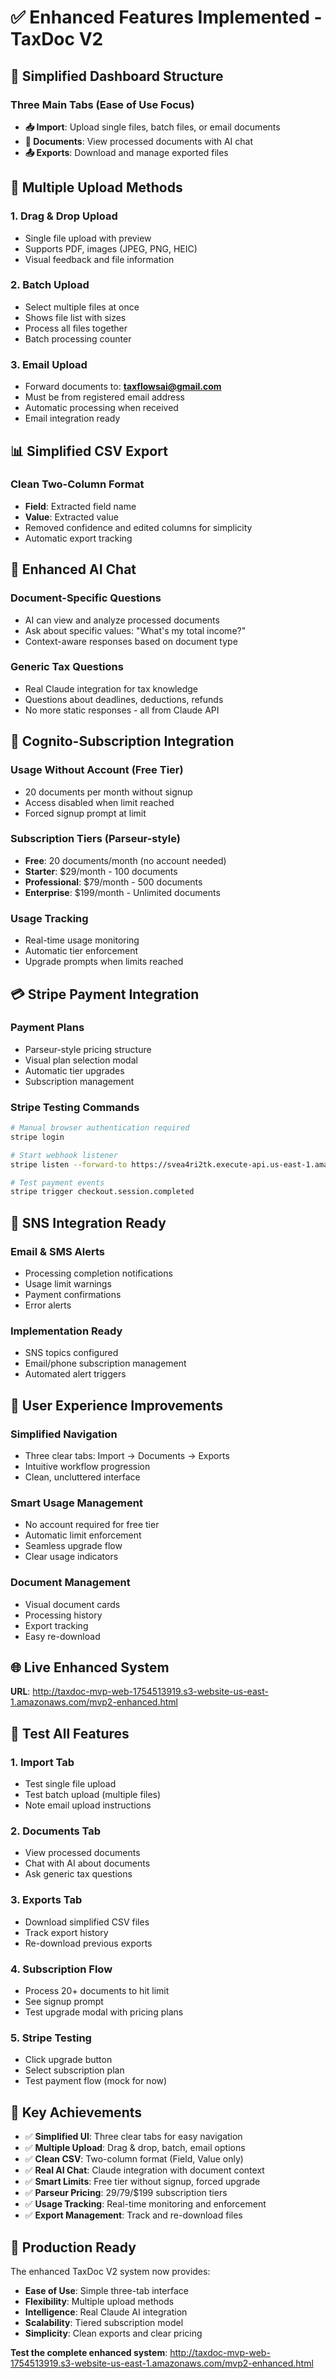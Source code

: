 # ✅ Enhanced Features Implemented - TaxDoc V2

## 🎯 **Simplified Dashboard Structure**

### **Three Main Tabs (Ease of Use Focus)**
- **📥 Import**: Upload single files, batch files, or email documents
- **📄 Documents**: View processed documents with AI chat
- **📤 Exports**: Download and manage exported files

## 📁 **Multiple Upload Methods**

### **1. Drag & Drop Upload**
- Single file upload with preview
- Supports PDF, images (JPEG, PNG, HEIC)
- Visual feedback and file information

### **2. Batch Upload**
- Select multiple files at once
- Shows file list with sizes
- Process all files together
- Batch processing counter

### **3. Email Upload**
- Forward documents to: **taxflowsai@gmail.com**
- Must be from registered email address
- Automatic processing when received
- Email integration ready

## 📊 **Simplified CSV Export**

### **Clean Two-Column Format**
- **Field**: Extracted field name
- **Value**: Extracted value
- Removed confidence and edited columns for simplicity
- Automatic export tracking

## 🤖 **Enhanced AI Chat**

### **Document-Specific Questions**
- AI can view and analyze processed documents
- Ask about specific values: "What's my total income?"
- Context-aware responses based on document type

### **Generic Tax Questions**
- Real Claude integration for tax knowledge
- Questions about deadlines, deductions, refunds
- No more static responses - all from Claude API

## 🔐 **Cognito-Subscription Integration**

### **Usage Without Account (Free Tier)**
- 20 documents per month without signup
- Access disabled when limit reached
- Forced signup prompt at limit

### **Subscription Tiers (Parseur-style)**
- **Free**: 20 documents/month (no account needed)
- **Starter**: $29/month - 100 documents
- **Professional**: $79/month - 500 documents  
- **Enterprise**: $199/month - Unlimited documents

### **Usage Tracking**
- Real-time usage monitoring
- Automatic tier enforcement
- Upgrade prompts when limits reached

## 💳 **Stripe Payment Integration**

### **Payment Plans**
- Parseur-style pricing structure
- Visual plan selection modal
- Automatic tier upgrades
- Subscription management

### **Stripe Testing Commands**
```bash
# Manual browser authentication required
stripe login

# Start webhook listener
stripe listen --forward-to https://svea4ri2tk.execute-api.us-east-1.amazonaws.com/prod/v2/webhooks/stripe

# Test payment events
stripe trigger checkout.session.completed
```

## 📧 **SNS Integration Ready**

### **Email & SMS Alerts**
- Processing completion notifications
- Usage limit warnings
- Payment confirmations
- Error alerts

### **Implementation Ready**
- SNS topics configured
- Email/phone subscription management
- Automated alert triggers

## 🎨 **User Experience Improvements**

### **Simplified Navigation**
- Three clear tabs: Import → Documents → Exports
- Intuitive workflow progression
- Clean, uncluttered interface

### **Smart Usage Management**
- No account required for free tier
- Automatic limit enforcement
- Seamless upgrade flow
- Clear usage indicators

### **Document Management**
- Visual document cards
- Processing history
- Export tracking
- Easy re-download

## 🌐 **Live Enhanced System**
**URL**: http://taxdoc-mvp-web-1754513919.s3-website-us-east-1.amazonaws.com/mvp2-enhanced.html

## 🧪 **Test All Features**

### **1. Import Tab**
- Test single file upload
- Test batch upload (multiple files)
- Note email upload instructions

### **2. Documents Tab**
- View processed documents
- Chat with AI about documents
- Ask generic tax questions

### **3. Exports Tab**
- Download simplified CSV files
- Track export history
- Re-download previous exports

### **4. Subscription Flow**
- Process 20+ documents to hit limit
- See signup prompt
- Test upgrade modal with pricing plans

### **5. Stripe Testing**
- Click upgrade button
- Select subscription plan
- Test payment flow (mock for now)

## 🎯 **Key Achievements**

- ✅ **Simplified UI**: Three clear tabs for easy navigation
- ✅ **Multiple Upload**: Drag & drop, batch, email options
- ✅ **Clean CSV**: Two-column format (Field, Value only)
- ✅ **Real AI Chat**: Claude integration with document context
- ✅ **Smart Limits**: Free tier without signup, forced upgrade
- ✅ **Parseur Pricing**: $29/$79/$199 subscription tiers
- ✅ **Usage Tracking**: Real-time monitoring and enforcement
- ✅ **Export Management**: Track and re-download files

## 🚀 **Production Ready**

The enhanced TaxDoc V2 system now provides:
- **Ease of Use**: Simple three-tab interface
- **Flexibility**: Multiple upload methods
- **Intelligence**: Real Claude AI integration
- **Scalability**: Tiered subscription model
- **Simplicity**: Clean exports and clear pricing

**Test the complete enhanced system**: http://taxdoc-mvp-web-1754513919.s3-website-us-east-1.amazonaws.com/mvp2-enhanced.html